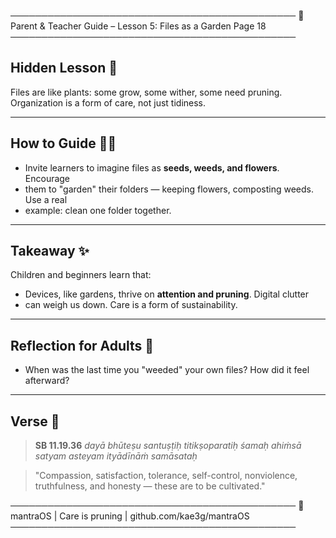 ────────────────────────────────────────────── 🌱  Parent & Teacher Guide –
Lesson 5: Files as a Garden         Page 18
──────────────────────────────────────────────

## Hidden Lesson 🌿
Files are like plants: some grow, some wither, some need pruning. Organization
is a form of care, not just tidiness.

---

## How to Guide 👩‍🏫
- Invite learners to imagine files as **seeds, weeds, and flowers**. Encourage
- them to "garden" their folders — keeping flowers, composting weeds. Use a real
- example: clean one folder together.

---

## Takeaway ✨
Children and beginners learn that:
- Devices, like gardens, thrive on **attention and pruning**. Digital clutter
- can weigh us down. Care is a form of sustainability.

---

## Reflection for Adults 🧘
- When was the last time you "weeded" your own files? How did it feel afterward?

---

## Verse 🌸

> **SB 11.19.36** *dayā bhūteṣu santuṣṭiḥ titikṣoparatiḥ śamaḥ ahiṁsā satyam
> asteyam ityādīnāṁ samāsataḥ*

> "Compassion, satisfaction, tolerance, self-control, nonviolence, truthfulness,
and honesty — these are to be cultivated."

──────────────────────────────────────────────
🌱 mantraOS | Care is pruning | github.com/kae3g/mantraOS
──────────────────────────────────────────────
